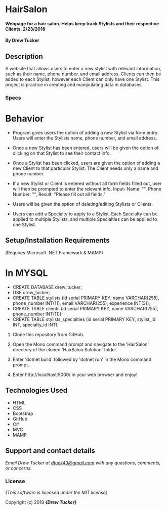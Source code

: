 # HairSalon

#### Webpage for a hair salon. Helps keep track Stylists and their respective Clients. 2/23/2018

#### By **Drew Tucker**

## Description

A website that allows users to enter a new stylist with relevant information, such as their name, phone number, and email address. Clients can then be added to each Stylist, however each Client can only have one Stylist. This project is practice in creating and manipulating data in databases.


### Specs

# Behavior
* Program gives users the option of adding a new Stylist via form entry. Users will enter the Stylists name, phone number, and email address.

* Once a new Stylist has been entered, users will be given the option of clicking on that Stylist to see their contact info.

* Once a Stylist has been clicked, users are given the option of adding a new Client to that particular Stylist. The Client needs only a name and phone number.

* If a new Stylist or Client is entered without all form fields filled out, user will then be prompted to enter the relevant info. Input- Name: "", Phone Number: "", Result: "Please fill out all fields."

* Users will be given the option of deleting/editing Stylists or Clients.

* Users can add a Specialty to apply to a Stylist. Each Specialty can be applied to multiple Stylists, and multiple Specialties can be applied to one Stylist.

## Setup/Installation Requirements
(Requires Microsoft .NET Framework & MAMP)

# In MYSQL
* CREATE DATABASE drew_tucker;
* USE drew_tucker;
* CREATE TABLE stylists (id serial PRIMARY KEY, name VARCHAR(255), phone_number INT(11), email VARCHAR(255), experience INT(3));
* CREATE TABLE clients (id serial PRIMARY KEY, name VARCHAR(255), phone_number INT(11));
* CREATE TABLE stylists_specialties (id serial PRIMARY KEY, stylist_id INT, specialty_id INT);


1. Clone this repository from GitHub.

2. Open the Mono command prompt and navigate to the 'HairSalon' directory of the cloned 'HairSalon.Solution' folder.

3. Enter 'dotnet build' followed by 'dotnet run' in the Mono command prompt.

4. Enter http://localhost:5000/ in your web browser and enjoy!

## Technologies Used
* HTML
* CSS
* Bootstrap
* GitHub
* C#
* MVC
* MAMP

## Support and contact details

_Email Drew Tucker at dtuck43@gmail.com with any questions, comments, or concerns._

### License

*{This software is licensed under the MIT license}*

Copyright (c) 2018 **_{Drew Tucker}_**
